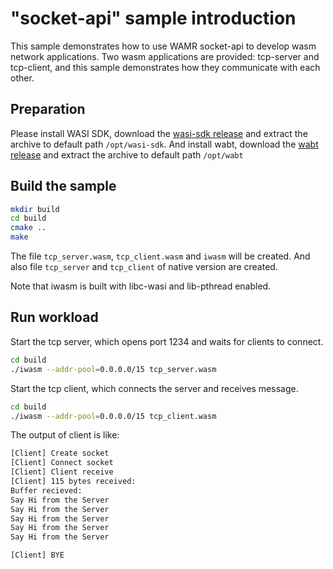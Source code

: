 "socket-api" sample introduction
================================

This sample demonstrates how to use WAMR socket-api to develop wasm network applications.
Two wasm applications are provided: tcp-server and tcp-client, and this sample demonstrates
how they communicate with each other.

## Preparation

Please install WASI SDK, download the [wasi-sdk release](https://github.com/CraneStation/wasi-sdk/releases) and extract the archive to default path `/opt/wasi-sdk`.
And install wabt, download the [wabt release](https://github.com/WebAssembly/wabt/releases) and extract the archive to default path `/opt/wabt`

## Build the sample

```bash
mkdir build
cd build
cmake ..
make
```

The file `tcp_server.wasm`, `tcp_client.wasm` and `iwasm` will be created.
And also file `tcp_server` and `tcp_client` of native version are created.

Note that iwasm is built with libc-wasi and lib-pthread enabled.

## Run workload

Start the tcp server, which opens port 1234 and waits for clients to connect.
```bash
cd build
./iwasm --addr-pool=0.0.0.0/15 tcp_server.wasm
```

Start the tcp client, which connects the server and receives message.
```bash
cd build
./iwasm --addr-pool=0.0.0.0/15 tcp_client.wasm
```

The output of client is like:
```bash
[Client] Create socket
[Client] Connect socket
[Client] Client receive
[Client] 115 bytes received:
Buffer recieved:
Say Hi from the Server
Say Hi from the Server
Say Hi from the Server
Say Hi from the Server
Say Hi from the Server

[Client] BYE
```
